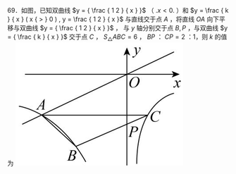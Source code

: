 69．如图，已知双曲线 $y = { \frac { 1 2 } { x } }$ （ $. x { < } 0 .$ ）和 $y = \frac { k } { x } ( x { > } 0 ) , y = \frac { 1 2 } { x }$ 与直线交于点 $A$ ，将直线 $O A$ 向下平移与双曲线 $y = { \frac { 1 2 } { x } }$ ， 与 $y$ 轴分别交于点 $B , P$ ，与双曲线 $y = { \frac { k } { x } }$ 交于点 $C$ ， $S _ { \triangle } A B C { = } 6$ ， $B P$ ： $C P { = } 2$ ：1，则 $k$ 的值为
![](<../../qs_image_DB/专题1-4_一文搞定反比例函数7个模型，13类题型（解析版）_/721643c40acc0ee0592d7f7fe6699e23ed81c28b91fa0dc6117d7806fedfd757.jpg>)
